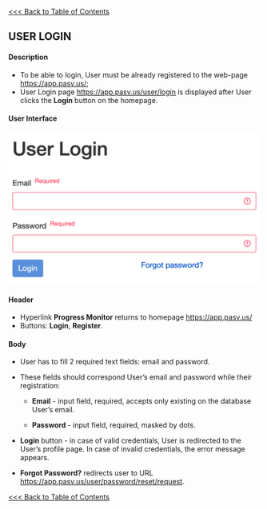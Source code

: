 [<<< Back to Table of Contents](index.md)
## USER LOGIN

#### Description

* To be able to login, User must be already registered to the web-page https://app.pasv.us/;
* User Login page https://app.pasv.us/user/login is displayed after User clicks the **Login** button on the homepage.

#### User Interface

![](img/login_form.png)

#### Header
* Hyperlink __Progress Monitor__ returns to homepage  https://app.pasv.us/
* Buttons: **Login**, **Register**.

#### Body
* User has to fill 2 required text fields: email and password. 
 
* These fields should correspond User’s email and password while their registration:

  * __Email__ - input field, required, accepts only existing on the database User’s email.

  * __Password__ - input field, required, masked by dots.

* __Login__ button - in case of valid credentials, User is redirected to the User’s profile page. In case of invalid credentials, the error message appears.

*  __Forgot Password?__ redirects user to URL https://app.pasv.us/user/password/reset/request. 

[<<< Back to Table of Contents](index.md)